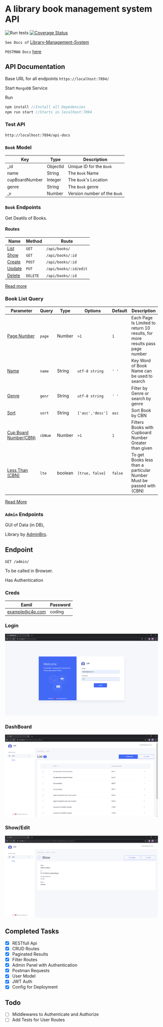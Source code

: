 # A library book management system API #

![Run tests](https://github.com/Swarag-N/Library-Management-System/workflows/Run%20tests/badge.svg)
[![Coverage Status](https://coveralls.io/repos/github/Swarag-N/Library-Management-System/badge.svg?branch=master)](https://coveralls.io/github/Swarag-N/Library-Management-System?branch=master)

`See Docs of` [Library-Management-System](https://swarag-n.github.io/Library-Management-System/)

`POSTMAN Docs` [here]('postman/postman.md')

## API Documentation ##

Base URL for all endpoints
`https://localhost:7894/`

Start `MongoDB` Service

Run

```javascript
npm install //Install all Depedencies
npm run start //Starts in localhost:7894
```

### Test API ###

```console
http://localhost:7894/api-docs
```

### `Book` Model ###

| Key       | Type          | Description |
| --------- | ------------- | ----------- |
| _id        |ObjectId      | Unique ID for the `Book` |
| name      | String        | The `Book` Name |
| cupBoardNumber      | Integer        | The `Book`'s Location |
| genre      | String        | The `Book` genre |
| _v        | Number        | Version number of the `Book` |

### `Book` Endpoints ###

Get Deatils of Books.

#### Routes ####

|Name|Method|Route|
|---|---|---|
|[List](#endpoint-list)|`GET`| `/api/books/`|
|[Show](#endpoint-show)|`GET`| `/api/books/:id`|
|[Create](#endpoint-create)|`POST`| `/api/books/:id`|
|[Update](#endpoint-update)|`PUT`| `/api/books/:id/edit`|
|[Delete](#endpoint-delete)|`DELETE`|`/api/books/:id`|

[Read more](./endpoints/books)

### Book List Query ###

|Parameter|Query|Type|Options|Default|Description|
|---|---|---|---|---|---|
|[Page Number](#Page-Number)|`page`|Number| `>1` |`1`|Each Page Is Limited to return 10 results, for more results pass page number|
|[Name](#Name)|`name`|String|`utf-8 string`|`' '`|Key Word of Book Name can be used to search|
|[Genre](#Genre)|`genr`|String|`utf-8 string`|`' '`|Filter by Genre or search by genre|
|[Sort](#Sort)|`sort`|String|```['asc','desc']```|`asc`|Sort Book by CBN|
|[Cup Board Number(CBN)](#Cup-Board-Number(CBN))|`cbNum`|Number| `>1` |`1`|Filters Books with Cupboard Number Greater than given|
|[Less Than (CBN)](#Less-Than-(CBN))|`lte`|boolean|```[true, false]```|`false`|To get Books less than a particular Number Must be passed with (CBN)|

[Read More](./endpoints/bookQuery)

### `Admin` Endpoints ###

GUI of Data (in DB),

Library by [AdminBro](https://github.com/SoftwareBrothers/admin-bro).

## Endpoint ##

`GET /admin/`

To be called in Browser.

Has Authentication

### Creds ###

|Eamil|Password|
|--- | ---|
|example@c4p.com|coding|

### Login ###

![Login](./public/img/login.png)

### DashBoard ###

![Dashboard](./public/img/dashboard.png)

### Show/Edit ###

![Edit](./public/img/edit.png)

## Completed Tasks ##

- [x] RESTfull Api
- [x] CRUD Routes
- [x] Paginated Results
- [x] Filter Routes
- [x] Admin Panel with Authentication
- [x] Postman Requests
- [x] User Model
- [x] JWT Auth
- [x] Config for Deployment

## Todo ##

- [ ] Middlewares to Authenticate and Authorize
- [ ] Add Tests for User Routes
